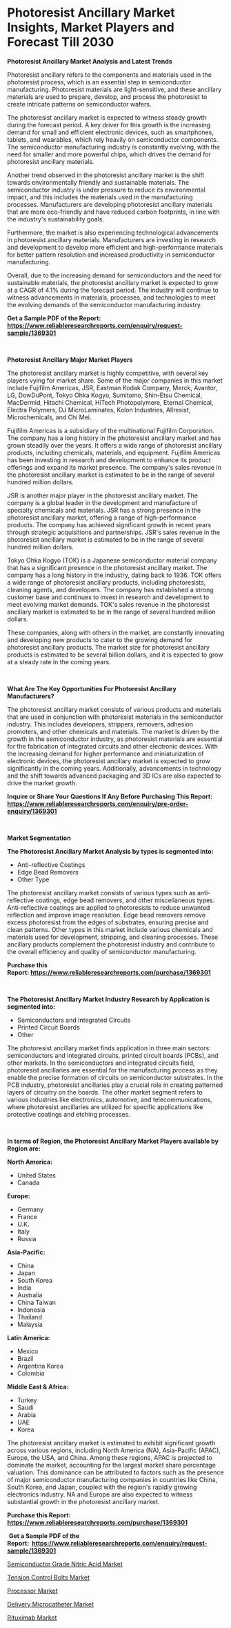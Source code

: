 <p><h1>Photoresist Ancillary Market Insights, Market Players and Forecast Till 2030</h1></p><p><strong>Photoresist Ancillary Market Analysis and Latest Trends</strong></p>
<p><p>Photoresist ancillary refers to the components and materials used in the photoresist process, which is an essential step in semiconductor manufacturing. Photoresist materials are light-sensitive, and these ancillary materials are used to prepare, develop, and process the photoresist to create intricate patterns on semiconductor wafers.</p><p>The photoresist ancillary market is expected to witness steady growth during the forecast period. A key driver for this growth is the increasing demand for small and efficient electronic devices, such as smartphones, tablets, and wearables, which rely heavily on semiconductor components. The semiconductor manufacturing industry is constantly evolving, with the need for smaller and more powerful chips, which drives the demand for photoresist ancillary materials.</p><p>Another trend observed in the photoresist ancillary market is the shift towards environmentally friendly and sustainable materials. The semiconductor industry is under pressure to reduce its environmental impact, and this includes the materials used in the manufacturing processes. Manufacturers are developing photoresist ancillary materials that are more eco-friendly and have reduced carbon footprints, in line with the industry's sustainability goals.</p><p>Furthermore, the market is also experiencing technological advancements in photoresist ancillary materials. Manufacturers are investing in research and development to develop more efficient and high-performance materials for better pattern resolution and increased productivity in semiconductor manufacturing.</p><p>Overall, due to the increasing demand for semiconductors and the need for sustainable materials, the photoresist ancillary market is expected to grow at a CAGR of 4.1% during the forecast period. The industry will continue to witness advancements in materials, processes, and technologies to meet the evolving demands of the semiconductor manufacturing industry.</p></p>
<p><strong>Get a Sample PDF of the Report:&nbsp; <a href="https://www.reliableresearchreports.com/enquiry/request-sample/1369301">https://www.reliableresearchreports.com/enquiry/request-sample/1369301</a></strong></p>
<p>&nbsp;</p>
<p><strong>Photoresist Ancillary Major Market Players</strong></p>
<p><p>The photoresist ancillary market is highly competitive, with several key players vying for market share. Some of the major companies in this market include Fujifilm Americas, JSR, Eastman Kodak Company, Merck, Avantor, LG, DowDuPont, Tokyo Ohka Kogyo, Sumitomo, Shin-Etsu Chemical, MacDermid, Hitachi Chemical, HiTech Photopolymere, Eternal Chemical, Electra Polymers, DJ MicroLaminates, Kolon Industries, Allresist, Microchemicals, and Chi Mei.</p><p>Fujifilm Americas is a subsidiary of the multinational Fujifilm Corporation. The company has a long history in the photoresist ancillary market and has grown steadily over the years. It offers a wide range of photoresist ancillary products, including chemicals, materials, and equipment. Fujifilm Americas has been investing in research and development to enhance its product offerings and expand its market presence. The company's sales revenue in the photoresist ancillary market is estimated to be in the range of several hundred million dollars.</p><p>JSR is another major player in the photoresist ancillary market. The company is a global leader in the development and manufacture of specialty chemicals and materials. JSR has a strong presence in the photoresist ancillary market, offering a range of high-performance products. The company has achieved significant growth in recent years through strategic acquisitions and partnerships. JSR's sales revenue in the photoresist ancillary market is estimated to be in the range of several hundred million dollars.</p><p>Tokyo Ohka Kogyo (TOK) is a Japanese semiconductor material company that has a significant presence in the photoresist ancillary market. The company has a long history in the industry, dating back to 1936. TOK offers a wide range of photoresist ancillary products, including photoresists, cleaning agents, and developers. The company has established a strong customer base and continues to invest in research and development to meet evolving market demands. TOK's sales revenue in the photoresist ancillary market is estimated to be in the range of several hundred million dollars.</p><p>These companies, along with others in the market, are constantly innovating and developing new products to cater to the growing demand for photoresist ancillary products. The market size for photoresist ancillary products is estimated to be several billion dollars, and it is expected to grow at a steady rate in the coming years.</p></p>
<p>&nbsp;</p>
<p><strong>What Are The Key Opportunities For Photoresist Ancillary Manufacturers?</strong></p>
<p><p>The photoresist ancillary market consists of various products and materials that are used in conjunction with photoresist materials in the semiconductor industry. This includes developers, strippers, removers, adhesion promoters, and other chemicals and materials. The market is driven by the growth in the semiconductor industry, as photoresist materials are essential for the fabrication of integrated circuits and other electronic devices. With the increasing demand for higher performance and miniaturization of electronic devices, the photoresist ancillary market is expected to grow significantly in the coming years. Additionally, advancements in technology and the shift towards advanced packaging and 3D ICs are also expected to drive the market growth.</p></p>
<p><strong>Inquire or Share Your Questions If Any Before Purchasing This Report: <a href="https://www.reliableresearchreports.com/enquiry/pre-order-enquiry/1369301">https://www.reliableresearchreports.com/enquiry/pre-order-enquiry/1369301</a></strong></p>
<p>&nbsp;</p>
<p><strong>Market Segmentation</strong></p>
<p><strong>The Photoresist Ancillary Market Analysis by types is segmented into:</strong></p>
<p><ul><li>Anti-reflective Coatings</li><li>Edge Bead Removers</li><li>Other Type</li></ul></p>
<p><p>The photoresist ancillary market consists of various types such as anti-reflective coatings, edge bead removers, and other miscellaneous types. Anti-reflective coatings are applied to photoresists to reduce unwanted reflection and improve image resolution. Edge bead removers remove excess photoresist from the edges of substrates, ensuring precise and clean patterns. Other types in this market include various chemicals and materials used for development, stripping, and cleaning processes. These ancillary products complement the photoresist industry and contribute to the overall efficiency and quality of semiconductor manufacturing.</p></p>
<p><strong>Purchase this Report:&nbsp;<a href="https://www.reliableresearchreports.com/purchase/1369301">https://www.reliableresearchreports.com/purchase/1369301</a></strong></p>
<p>&nbsp;</p>
<p><strong>The Photoresist Ancillary Market Industry Research by Application is segmented into:</strong></p>
<p><ul><li>Semiconductors and Integrated Circuits</li><li>Printed Circuit Boards</li><li>Other</li></ul></p>
<p><p>The photoresist ancillary market finds application in three main sectors: semiconductors and integrated circuits, printed circuit boards (PCBs), and other markets. In the semiconductors and integrated circuits field, photoresist ancillaries are essential for the manufacturing process as they enable the precise formation of circuits on semiconductor substrates. In the PCB industry, photoresist ancillaries play a crucial role in creating patterned layers of circuitry on the boards. The other market segment refers to various industries like electronics, automotive, and telecommunications, where photoresist ancillaries are utilized for specific applications like protective coatings and etching processes.</p></p>
<p>&nbsp;</p>
<p><strong>In terms of Region, the Photoresist Ancillary Market Players available by Region are:</strong></p>
<p>
    <p> <strong> North America: </strong>
        <ul>
            <li>United States</li>
            <li>Canada</li>
        </ul>
        </p> 
    <p> <strong> Europe: </strong>
        <ul>
            <li>Germany</li>
            <li>France</li>
            <li>U.K.</li>
            <li>Italy</li>
            <li>Russia</li>
        </ul>
        </p> 
    <p> <strong> Asia-Pacific: </strong>
        <ul>
            <li>China</li>
            <li>Japan</li>
            <li>South Korea</li>
            <li>India</li>
            <li>Australia</li>
            <li>China Taiwan</li>
            <li>Indonesia</li>
            <li>Thailand</li>
            <li>Malaysia</li>
        </ul>
        </p> 
    <p> <strong> Latin America: </strong>
        <ul>
            <li>Mexico</li>
            <li>Brazil</li>
            <li>Argentina Korea</li>
            <li>Colombia</li>
        </ul>
        </p> 
    <p> <strong> Middle East & Africa: </strong>
        <ul>
            <li>Turkey</li>
            <li>Saudi</li>
            <li>Arabia</li>
            <li>UAE</li>
            <li>Korea</li>
        </ul>
    </p>
    </p>
<p><p>The photoresist ancillary market is estimated to exhibit significant growth across various regions, including North America (NA), Asia-Pacific (APAC), Europe, the USA, and China. Among these regions, APAC is projected to dominate the market, accounting for the largest market share percentage valuation. This dominance can be attributed to factors such as the presence of major semiconductor manufacturing companies in countries like China, South Korea, and Japan, coupled with the region's rapidly growing electronics industry. NA and Europe are also expected to witness substantial growth in the photoresist ancillary market.</p></p>
<p><strong>Purchase this Report: <a href="https://www.reliableresearchreports.com/purchase/1369301">https://www.reliableresearchreports.com/purchase/1369301</a></strong></p>
<p>&nbsp;<strong>Get a Sample PDF of the Report:&nbsp;&nbsp;<a href="https://www.reliableresearchreports.com/enquiry/request-sample/1369301">https://www.reliableresearchreports.com/enquiry/request-sample/1369301</a></strong></p>
<p><strong></strong></p>
<p><p><a href="https://github.com/RichRobinson5/Market-Research-Report-List-1/blob/main/semiconductor-grade-nitric-acid-market.md">Semiconductor Grade Nitric Acid Market</a></p><p><a href="https://www.linkedin.com/pulse/tension-control-bolts-market-share-amp-new-trends-analysis-j8kxc/">Tension Control Bolts Market</a></p><p><a href="https://medium.com/@draft.web.back/processor-market-size-growth-forecast-2023-2030-b5266bdf5bcc">Processor Market</a></p><p><a href="https://github.com/RoccoManning/Market-Research-Report-List-1/blob/main/delivery-microcatheter-market.md">Delivery Microcatheter Market</a></p><p><a href="https://www.linkedin.com/pulse/rituximab-market-size-share-amp-trends-analysis-report-application-xmgbc/">Rituximab Market</a></p></p>